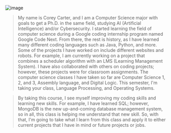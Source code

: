 ![image](https://github.com/NPcarterc8/WSPCN/assets/112890610/64e7823d-ca33-492b-a0cc-2a985aaedb94)
    
>    My name is Corey Carter, and I am a Computer Science major with goals to get a Ph.D. in the same field, studying AI (Artificial Intelligence) and/or Cybersecurity. I started learning the field of computer science during a Google coding internship program named Google Code Next. From there, the rest is history, as I have learned many different coding languages such as Java, Python, and more. Some of the projects I have worked on include different websites and robots. For example, I am currently working on a project that combines a scheduler algorithm with an LMS (Learning Management System). I have also collaborated with others on coding projects; however, these projects were for classroom assignments. The computer science classes I have taken so far are Computer Science 1, 2, and 3, Assembly language, and Digital Logic. This semester, I'm taking your class, Language Processing, and Operating Systems.
    
>    By taking this course, I see myself improving my coding skills and learning new skills. For example, I have learned SQL; however, MongoDB is the new up-and-coming database management system, so in all, this class is helping me understand that new skill. So, with that, I'm going to take what I learn from this class and apply it to either current projects that I have in mind or future projects or jobs.
